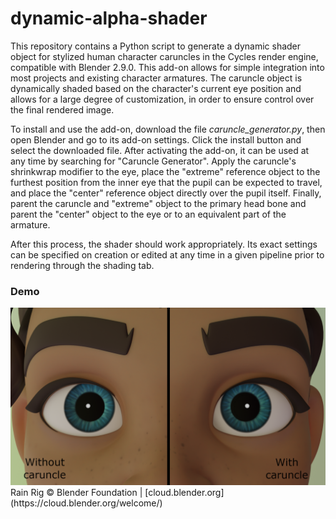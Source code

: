 # dynamic-alpha-shader
This repository contains a Python script to generate a dynamic shader object for stylized human character caruncles in the Cycles render engine, compatible with Blender 2.9.0. This add-on allows for simple integration into most projects and existing character armatures. The caruncle object is dynamically shaded based on the character's current eye position and allows for a large degree of customization, in order to ensure control over the final rendered image.

To install and use the add-on, download the file *caruncle_generator.py*, then open Blender and go to its add-on settings. Click the install button and select the downloaded file. After activating the add-on, it can be used at any time by searching for "Caruncle Generator". Apply the caruncle's shrinkwrap modifier to the eye, place the "extreme" reference object to the furthest position from the inner eye that the pupil can be expected to travel, and place the "center" reference object directly over the pupil itself. Finally, parent the caruncle and "extreme" object to the primary head bone and parent the "center" object to the eye or to an equivalent part of the armature.

After this process, the shader should work appropriately. Its exact settings can be specified on creation or edited at any time in a given pipeline prior to rendering through the shading tab.

<h3>Demo</h3>
<img src="images/caruncle_demo.png" >
Rain Rig © Blender Foundation | [cloud.blender.org](https://cloud.blender.org/welcome/)
